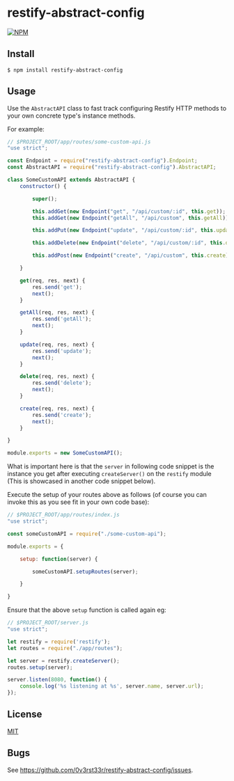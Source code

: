 # restify-abstract-config

[![NPM](https://img.shields.io/npm/v/restify-abstract-config.svg)](https://www.npmjs.com/package/restify-abstract-config)

## Install

    $ npm install restify-abstract-config

## Usage

Use the `AbstractAPI` class to fast track configuring Restify HTTP methods to your
own concrete type's instance methods.

For example:

```javascript
// $PROJECT_ROOT/app/routes/some-custom-api.js
"use strict";

const Endpoint = require("restify-abstract-config").Endpoint;
const AbstractAPI = require("restify-abstract-config").AbstractAPI;

class SomeCustomAPI extends AbstractAPI {
    constructor() {

        super();

        this.addGet(new Endpoint("get", "/api/custom/:id", this.get));
        this.addGet(new Endpoint("getAll", "/api/custom", this.getAll));

        this.addPut(new Endpoint("update", "/api/custom/:id", this.update));

        this.addDelete(new Endpoint("delete", "/api/custom/:id", this.delete));

        this.addPost(new Endpoint("create", "/api/custom", this.create));

    }

    get(req, res, next) {
        res.send('get');
        next();
    }

    getAll(req, res, next) {
        res.send('getAll');
        next();
    }

    update(req, res, next) {
        res.send('update');
        next();
    }

    delete(req, res, next) {
        res.send('delete');
        next();
    }

    create(req, res, next) {
        res.send('create');
        next();
    }

}

module.exports = new SomeCustomAPI();
```

What is important here is that the `server` in following code snippet is the
instance you get after executing `createServer()` on the `restify` module (This
is showcased in another code snippet below).

Execute the setup of your routes above as follows (of course you can invoke this
as you see fit in your own code base):

```javascript
// $PROJECT_ROOT/app/routes/index.js
"use strict";

const someCustomAPI = require("./some-custom-api");

module.exports = {

    setup: function(server) {

        someCustomAPI.setupRoutes(server);

    }

}
```

Ensure that the above `setup` function is called again eg:

```javascript
// $PROJECT_ROOT/server.js
"use strict";

let restify = require('restify');
let routes = require("./app/routes");

let server = restify.createServer();
routes.setup(server);

server.listen(8080, function() {
    console.log('%s listening at %s', server.name, server.url);
});
```

## License

[MIT](LICENSE)

## Bugs

See <https://github.com/0v3rst33r/restify-abstract-config/issues>.
